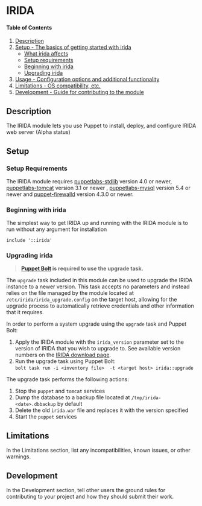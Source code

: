 # IRIDA


#### Table of Contents

1. [Description](#description)
2. [Setup - The basics of getting started with irida](#setup)
    * [What irida affects](#what-irida-affects)
    * [Setup requirements](#setup-requirements)
    * [Beginning with irida](#beginning-with-irida)
    * [Upgrading irida](#upgrading-irida)
3. [Usage - Configuration options and additional functionality](#usage)
4. [Limitations - OS compatibility, etc.](#limitations)
5. [Development - Guide for contributing to the module](#development)

## Description

The IRIDA module lets you use Puppet to install, deploy, and configure IRIDA web server (Alpha status)

## Setup

### Setup Requirements

The IRIDA module requires [puppetlabs-stdlib](https://forge.puppetlabs.com/puppetlabs/stdlib) version 4.0 or newer, [puppetlabs-tomcat](https://forge.puppet.com/puppetlabs/tomcat) version 3.1 or newer , [puppetlabs-mysql](https://forge.puppet.com/puppetlabs/mysql) version 5.4 or newer and [puppet-firewalld](https://forge.puppet.com/puppet/firewalld)  version 4.3.0 or newer.

### Beginning with irida

The simplest way to get IRIDA up and running with the IRIDA module is to run without any argument for installation

```puppet
include '::irida'
```

### Upgrading irida

> **[Puppet Bolt](https://puppet.com/docs/bolt/latest/bolt.html) is required to
> use the upgrade task.**

The `upgrade` task included in this module can be used to upgrade the IRIDA
instance to a newer version. This task accepts no parameters and instead
relies on the file managed by the module located at `/etc/irida/irida_upgrade.config`
on the target host, allowing for the upgrade process to automatically retrieve
credentials and other information that it requires.

In order to perform a system upgrade using the `upgrade` task and Puppet Bolt:

1. Apply the IRIDA module with the `irida_version` parameter set to the version
   of IRIDA that you wish to upgrade to. See available version numbers on the
   [IRIDA download page](https://github.com/phac-nml/irida/releases/).
2. Run the upgrade task using Puppet Bolt:  
   `bolt task run -i <inventory file>  -t <target host> irida::upgrade`

The upgrade task performs the following actions:

1. Stop the `puppet` and `tomcat` services
2. Dump the database to a backup file located at `/tmp/irida-<date>.dbbackup` by default 
3. Delete the old `irida.war` file and replaces it with the version specified
4. Start the `puppet` services

## Limitations

In the Limitations section, list any incompatibilities, known issues, or other warnings.

## Development

In the Development section, tell other users the ground rules for contributing to your project and how they should submit their work.

